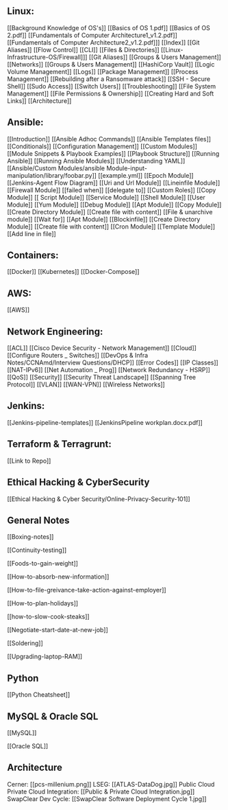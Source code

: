 
## Linux:

[[Background Knowledge of OS's]] 
[[Basics of OS 1.pdf]] 
[[Basics of OS 2.pdf]]
[[Fundamentals of Computer Architecture1_v1.2.pdf]]
[[Fundamentals of Computer Architecture2_v1.2.pdf]]]
[[Index]] 
[[Git Aliases]] 
[[Flow Control]] 
[[CLI]] 
[[Files & Directories]]
[[Linux-Infrastructure-OS/Firewall]]]
[[Git Aliases]]
[[Groups & Users Management]]
[[Networks]]
[[Groups & Users Management]]
[[HashiCorp Vault]]
[[Logic Volume Management]]
[[Logs]]
[[Package Management]]
[[Process Management]]
[[Rebuilding after a Ransomware attack]]
[[SSH - Secure Shell]]
[[Sudo Access]]
[[Switch Users]]
[[Troubleshooting]]
[[File System Management]]
[[File Permissions & Ownership]]
[[Creating Hard and Soft Links]]
[[Architecture]]


## Ansible: 

 [[Introduction]] 
 [[Ansible Adhoc Commands]] 
 [[Ansible Templates files]] 
 [[Conditionals]] 
 [[Configuration Management]]
[[Custom Modules]] 
[[Module Snippets & Playbook Examples]]
[[Playbook Structure]] 
[[Running Ansible]] 
[[Running Ansible Modules]] 
[[Understanding YAML]] 
[[Ansible/Custom Modules/ansible Module-input-manipulation/library/foobar.py]] 
[[example.yml]] 
[[Epoch Module]] 
[[Jenkins-Agent Flow Diagram]] 
[[Uri and Url Module]] 
[[Lineinfile Module]] 
[[Firewall Module]] 
[[failed when]] 
[[delegate to]] 
[[Custom Roles]] 
[[Copy Module]]
[[ Script Module]]
[[Service Module]]
[[Shell Module]]
[[User Module]]
[[Yum Module]]
[[Debug Module]]
[[Apt Module]]
[[Copy Module]]
[[Create Directory Module]]
[[Create file with content]]
[[File & unarchive module]]
[[Wait for]]
[[Apt Module]]
[[Blockinfile]]
[[Create Directory Module]]
[[Create file with content]]
[[Cron Module]]
[[Template Module]]
[[Add line in file]]

## Containers: 

[[Docker]]
[[Kubernetes]]
[[Docker-Compose]]

## AWS: 

[[AWS]]

## Network Engineering:

[[ACL]]
[[Cisco Device Security - Network Management]]
[[Cloud]]
[[Configure Routers _ Switches]]
[[DevOps & Infra Notes/CCNAmd/Interview Questions/DHCP]]
[[Error Codes]]
[[IP Classes]]
[[NAT-IPv6]]
[[Net Automation _ Prog]]
[[Network Redundancy - HSRP]]
[[QoS]]
[[Security]]
[[Security Threat Landscape]]
[[Spanning Tree Protocol]]
[[VLAN]]
[[WAN-VPN]]
[[Wireless Networks]]

## Jenkins:

[[Jenkins-pipeline-templates]]
[[JenkinsPipeline workplan.docx.pdf]]

## Terraform & Terragrunt:

[[Link to Repo]]

## Ethical Hacking & CyberSecurity

[[Ethical Hacking & Cyber Security/Online-Privacy-Security-101]]

## General Notes

[[Boxing-notes]] 

[[Continuity-testing]] 

[[Foods-to-gain-weight]] 

[[How-to-absorb-new-information]]

[[How-to-file-greivance-take-action-against-employer]]  

[[How-to-plan-holidays]] 

[[how-to-slow-cook-steaks]] 

[[Negotiate-start-date-at-new-job]]

[[Soldering]]

[[Upgrading-laptop-RAM]]

## Python 

[[Python Cheatsheet]]

## MySQL & Oracle SQL

 [[MySQL]] 

 [[Oracle SQL]]  


## Architecture

 Cerner: [[pcs-millenium.png]]
 LSEG: [[ATLAS-DataDog.jpg]]
 Public Cloud Private Cloud Integration: [[Public & Private Cloud Integration.jpg]]
 SwapClear Dev Cycle: [[SwapClear Software Deployment Cycle 1.jpg]]